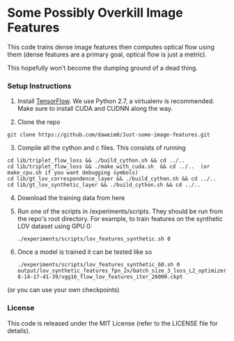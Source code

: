 # Some Possibly Overkill Image Features

This code trains dense image features then computes optical flow using them (dense features are a primary goal, optical flow is just a metric).

This hopefully won't become the dumping ground of a dead thing.

### Setup Instructions

1. Install [TensorFlow](https://www.tensorflow.org/get_started/os_setup). We use Python 2.7, a virtualenv is recommended. Make sure to install CUDA and CUDNN along the way.

2. Clone the repo
```Shell
git clone https://github.com/daweim0/Just-some-image-features.git
```

3. Compile all the cython and c files. This consists of running
```Shell
cd lib/triplet_flow_loss && ./build_cython.sh && cd ../..
cd lib/triplet_flow_loss && ./make_with_cuda.sh  && cd ../..  (or make_cpu.sh if you want debugging symbols)
cd lib/gt_lov_correspondence_layer && ./build_cython.sh && cd ../..
cd lib/gt_lov_synthetic_layer && ./build_cython.sh && cd ../..
```

4. Download the training data from here

5. Run one of the scripts in /experiments/scripts. They should be run from the repo's root directory. For example, to train features on the synthetic LOV dataset using GPU 0:
    ```Shell
    ./experiments/scripts/lov_features_synthetic.sh 0
    ```

6. Once a model is trained it can be tested like so
    ```Shell
    ./experiments/scripts/lov_features_synthetic_60.sh 0 output/lov_synthetic_features_fpn_2x/batch_size_3_loss_L2_optimizer_ADAM_network_net_labeled_fpn_fixed_2017-8-14-17-41-39/vgg16_flow_lov_features_iter_26000.ckpt
    ```
  (or you can use your own checkpoints)

### License

This code is released under the MIT License (refer to the LICENSE file for details).
